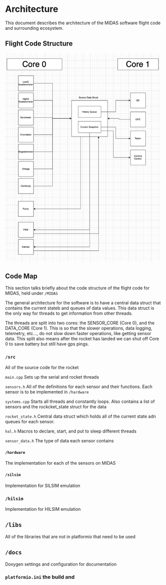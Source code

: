 # Architecture
This document describes the architecture of the MIDAS software flight code and surrounding ecosystem.

## Flight Code Structure
![Diagram of Flight Code](./MIDAS/docs/architecture-diagram.png)

## Code Map
This section talks briefly about the code structure of the flight code for MIDAS, held under `/MIDAS`

The general architecture for the software is to have a central data struct that contains the current stateb and queues of data values. This data struct is the only way for threads to get information from other threads.

The threads are split into two cores: the SENSOR_CORE (Core 0), and the DATA_CORE (Core 1). This is so that the slower operations, data logging, telemetry, etc..., do not slow down faster operations, like getting sensor data. This split also means after the rocket has landed we can shut off Core 0 to save battery but still have gps pings.

### `/src` 
All of the source code for the rocket

`main.cpp` Sets up the serial and rocket threads

`sensors.h` All of the definitions for each sensor and their functions. Each sensor is to be implemented in `/hardware`

`systems.cpp` Starts all threads and constantly loops. Also contains a list of sensors and the rockcket_state struct for the data

`rocket_state.h` Central data struct which holds all of the current state adn queues for each sensor.

`hal.h` Macros to declare, start, and put to sleep different threads

`sensor_data.h` The type of data each sensor contains

#### `/hardware`
The implementation for each of the sensors on MIDAS

#### `/silsim`
Implementation for SILSIM emulation

### `/hilsim`
Implementation for HILSIM emulation

## `/libs`
All of the libraries that are not in platformio that need to be used

## `/docs`
Doxygen settings and configuration for documentation

### `platformio.ini` the build and 

